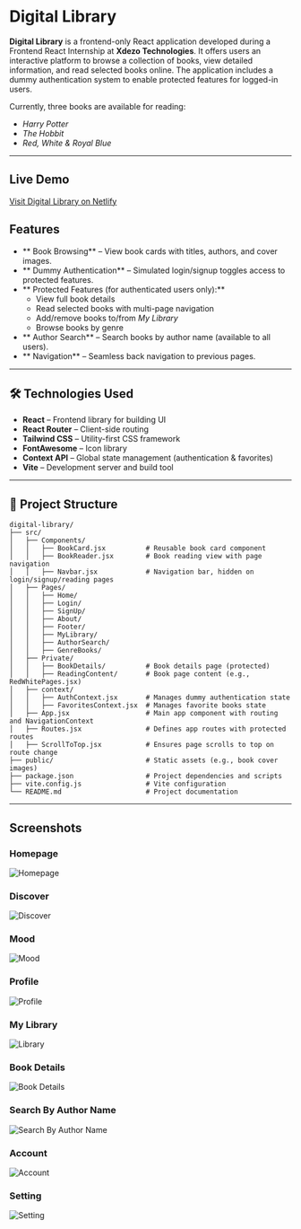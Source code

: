 # Digital Library

**Digital Library** is a frontend-only React application developed during a Frontend React Internship at **Xdezo Technologies**. It offers users an interactive platform to browse a collection of books, view detailed information, and read selected books online. The application includes a dummy authentication system to enable protected features for logged-in users.

Currently, three books are available for reading:  
- *Harry Potter*  
- *The Hobbit*  
- *Red, White & Royal Blue*

---
## Live Demo

[Visit Digital Library on Netlify](https://digital-library-books.netlify.app)


##  Features

- ** Book Browsing** – View book cards with titles, authors, and cover images.
- ** Dummy Authentication** – Simulated login/signup toggles access to protected features.
- ** Protected Features (for authenticated users only):**
  - View full book details
  - Read selected books with multi-page navigation
  - Add/remove books to/from *My Library*
  - Browse books by genre
- ** Author Search** – Search books by author name (available to all users).
- ** Navigation** – Seamless back navigation to previous pages.

---

## 🛠️ Technologies Used

- **React** – Frontend library for building UI
- **React Router** – Client-side routing
- **Tailwind CSS** – Utility-first CSS framework
- **FontAwesome** – Icon library
- **Context API** – Global state management (authentication & favorites)
- **Vite** – Development server and build tool

---

## 📂 Project Structure

```text
digital-library/
├── src/
│   ├── Components/
│   │   ├── BookCard.jsx          # Reusable book card component
│   │   ├── BookReader.jsx        # Book reading view with page navigation
│   │   ├── Navbar.jsx            # Navigation bar, hidden on login/signup/reading pages
│   ├── Pages/
│   │   ├── Home/
│   │   ├── Login/
│   │   ├── SignUp/
│   │   ├── About/
│   │   ├── Footer/
│   │   ├── MyLibrary/
│   │   ├── AuthorSearch/
│   │   ├── GenreBooks/
│   ├── Private/
│   │   ├── BookDetails/          # Book details page (protected)
│   │   ├── ReadingContent/       # Book page content (e.g., RedWhitePages.jsx)
│   ├── context/
│   │   ├── AuthContext.jsx       # Manages dummy authentication state
│   │   ├── FavoritesContext.jsx  # Manages favorite books state
│   ├── App.jsx                   # Main app component with routing and NavigationContext
│   ├── Routes.jsx                # Defines app routes with protected routes
│   ├── ScrollToTop.jsx           # Ensures page scrolls to top on route change
├── public/                       # Static assets (e.g., book cover images)
├── package.json                  # Project dependencies and scripts
├── vite.config.js                # Vite configuration
└── README.md                     # Project documentation
```
---

## Screenshots

###  Homepage
![Homepage](public/home.png)

### Discover 
![Discover](public/discover.png)

###  Mood 
![Mood](public/Mood1.png)

###  Profile
![Profile](public/profile.png)

###  My Library
![Library](public/library.png)

###  Book Details
![Book Details](public/detail.png)


###  Search By Author Name
![Search By Author Name](public/author.png)

###  Account
![Account](public/account.png)


### Setting
![Setting](public/setting.png)



